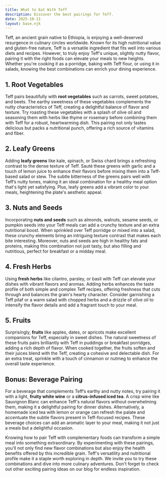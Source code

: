 ```yaml
---
title: What to Eat With Teff
description: Discover the best pairings for Teff.
date: 2025-10-11
layout: base.njk
---
```


Teff, an ancient grain native to Ethiopia, is enjoying a well-deserved resurgence in culinary circles worldwide. Known for its high nutritional value and gluten-free nature, Teff is a versatile ingredient that fits well into various diets and recipes. However, to truly enjoy Teff's unique, slightly nutty flavor, pairing it with the right foods can elevate your meals to new heights. Whether you're cooking it as a porridge, baking with Teff flour, or using it in salads, knowing the best combinations can enrich your dining experience.

## 1. **Root Vegetables**

Teff pairs beautifully with **root vegetables** such as carrots, sweet potatoes, and beets. The earthy sweetness of these vegetables complements the nutty characteristics of Teff, creating a delightful balance of flavor and texture. Try roasting these vegetables with a splash of olive oil and seasoning them with herbs like thyme or rosemary before combining them with Teff for a robust, heartwarming dish. This pairing not only tastes delicious but packs a nutritional punch, offering a rich source of vitamins and fiber.

## 2. **Leafy Greens**

Adding **leafy greens** like kale, spinach, or Swiss chard brings a refreshing contrast to the dense texture of Teff. Sauté these greens with garlic and a touch of lemon juice to enhance their flavors before mixing them into a Teff-based salad or stew. The subtle bitterness of the greens pairs well with Teff’s nutty tones, making it an ideal combination for a healthy meal option that's light yet satisfying. Plus, leafy greens add a vibrant color to your meals, heightening the plate's aesthetic appeal.

## 3. **Nuts and Seeds**

Incorporating **nuts and seeds** such as almonds, walnuts, sesame seeds, or pumpkin seeds into your Teff meals can add a crunchy texture and an extra nutritional boost. When sprinkled over Teff porridge or mixed into a salad, these crunchy elements bring an intriguing texture contrast that makes each bite interesting. Moreover, nuts and seeds are high in healthy fats and proteins, making this combination not just tasty, but also filling and nutritious, perfect for breakfast or a midday meal.

## 4. **Fresh Herbs**

Using **fresh herbs** like cilantro, parsley, or basil with Teff can elevate your dishes with vibrant flavors and aromas. Adding herbs enhances the taste profile of both simple and complex Teff recipes, offering freshness that cuts through and balances the grain's hearty character. Consider garnishing a Teff pilaf or a warm salad with chopped herbs and a drizzle of olive oil to intensify the flavor details and add a fragrant touch to your meal.

## 5. **Fruits**

Surprisingly, **fruits** like apples, dates, or apricots make excellent companions for Teff, especially in sweet dishes. The natural sweetness of these fruits pairs brilliantly with Teff in puddings or breakfast porridges, adding a rich depth of flavor. When cooked together, the fruits soften and their juices blend with the Teff, creating a cohesive and delectable dish. For an extra treat, sprinkle with a touch of cinnamon or nutmeg to enhance the overall taste experience.

## Bonus: Beverage Pairing

For a beverage that complements Teff’s earthy and nutty notes, try pairing it with a light, **fruity white wine** or a **citrus-infused iced tea**. A crisp wine like Sauvignon Blanc can enhance Teff's natural flavors without overwhelming them, making it a delightful pairing for dinner dishes. Alternatively, a homemade iced tea with lemon or orange can refresh the palate and accentuate the subtle flavors present in Teff-focused recipes. These beverage choices can add an aromatic layer to your meal, making it not just a meals but a delightful occasion.

Knowing how to pair Teff with complementary foods can transform a simple meal into something extraordinary. By experimenting with these pairings, you'll not only find new flavor combinations but also enjoy the health benefits offered by this incredible grain. Teff's versatility and nutritional profile make it a staple worth exploring in depth. We invite you to try these combinations and dive into more culinary adventures. Don't forget to check out other exciting pairing ideas on our blog for endless inspiration.